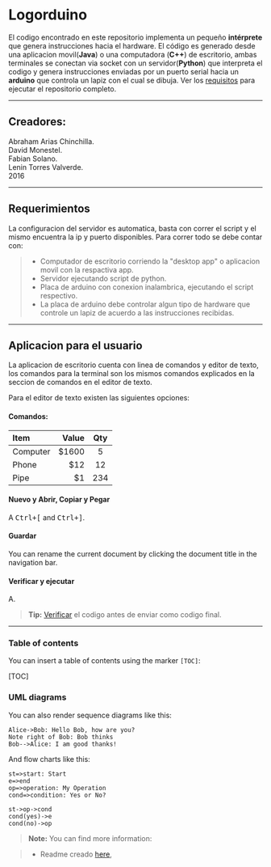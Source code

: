 Logorduino
===================


El codigo encontrado en este repositorio implementa un pequeño **intérprete** que genera instrucciones hacia el hardware. El código es generado desde una aplicacion movil(**Java**) o una computadora (**C++**) de escritorio, ambas terminales se conectan via socket con un servidor(**Python**) que interpreta el codigo y genera instrucciones enviadas por un puerto serial hacia un **arduino** que controla un lapiz con el cual se dibuja. Ver los [<i class="icon-refresh"></i> requisitos](#Requerimientos)  para ejecutar el repositorio completo.

----------


Creadores:
-------------
Abraham Arias Chinchilla. <br />
David Monestel. <br />
Fabian Solano.  <br />
Lenin Torres Valverde. <br />
2016

-------------

Requerimientos
-------------

La configuracion del servidor es automatica, basta con correr el script y el mismo encuentra la ip y puerto disponibles. Para correr todo se debe contar con:

> - Computador de escritorio corriendo la "desktop app" o aplicacion movil con la respactiva app.
> - Servidor ejecutando script de python.
> - Placa de arduino con conexion inalambrica, ejecutando el script respectivo. 
> - La placa de arduino debe controlar algun tipo de hardware que controle un lapiz de acuerdo a las instrucciones recibidas.

-------------

Aplicacion para el usuario
-------------

La aplicacion de escritorio cuenta con linea de comandos y editor de texto, los comandos para la terminal son los mismos comandos explicados en la seccion de comandos en el editor de texto.

Para el editor de texto existen las siguientes opciones:

#### <i class="icon-file"></i> Comandos:

| Item     | Value | Qty   |
| :------- | ----: | :---: |
| Computer | $1600 |  5    |
| Phone    | $12   |  12   |
| Pipe     | $1    |  234  |


#### <i class="icon-folder-open"></i> Nuevo y Abrir, Copiar y Pegar

A <kbd>Ctrl+[</kbd> and <kbd>Ctrl+]</kbd>.

#### <i class="icon-pencil"></i> Guardar

You can rename the current document by clicking the document title in the navigation bar.


#### <i class="icon-hdd"></i> Verificar y ejecutar

A.

> **Tip:** [<i class="icon-upload"></i> Verificar](#Verificaryejecutar) el codigo antes de enviar como codigo final.

----------


### Table of contents

You can insert a table of contents using the marker `[TOC]`:

[TOC]





### UML diagrams

You can also render sequence diagrams like this:

```sequence
Alice->Bob: Hello Bob, how are you?
Note right of Bob: Bob thinks
Bob-->Alice: I am good thanks!
```

And flow charts like this:

```flow
st=>start: Start
e=>end
op=>operation: My Operation
cond=>condition: Yes or No?

st->op->cond
cond(yes)->e
cond(no)->op
```

> **Note:** You can find more information:

> - Readme creado [here][1],




  [1]: https://stackedit.io/
